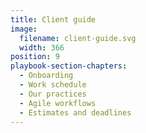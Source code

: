 ```yaml
---
title: Client guide
image:
  filename: client-guide.svg
  width: 366
position: 9
playbook-section-chapters:
  - Onboarding
  - Work schedule
  - Our practices
  - Agile workflows
  - Estimates and deadlines
---
```

